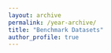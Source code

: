 ```yaml
---
layout: archive
permalink: /year-archive/
title: "Benchmark Datasets"
author_profile: true
---
```



